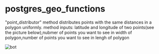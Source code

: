 # postgres_geo_functions
"point_distributor" method distributes points with the same distances in a polygon uniformly.
method inputs: latitude and longitude of two points(see the picture below),nubmer of points you want to see in width of polygon,number of points you want to see in lengh of polygon


![bot](http://s4.picofile.com/file/8363739100/distributionOfNodes.PNG)
